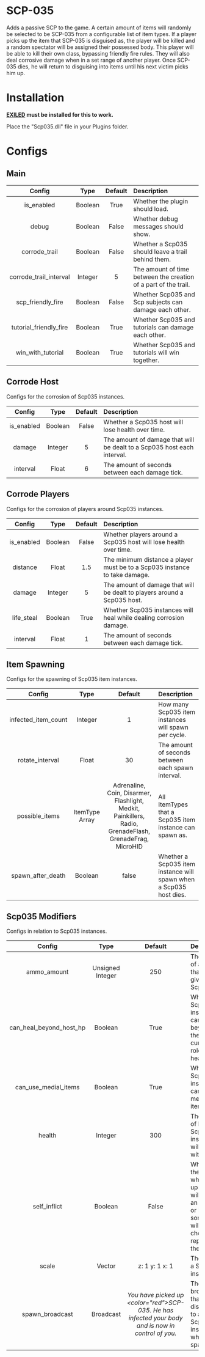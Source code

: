 # SCP-035

Adds a passive SCP to the game. A certain amount of items will randomly be selected to be SCP-035 from a configurable list of item types. If a player picks up the item that SCP-035 is disguised as, the player will be killed and a random spectator will be assigned their possessed body. This player will be able to kill their own class, bypassing friendly fire rules. They will also deal corrosive damage when in a set range of another player. Once SCP-035 dies, he will return to disguising into items until his next victim picks him up.

# Installation

**[EXILED](https://github.com/galaxy119/EXILED) must be installed for this to work.**

Place the "Scp035.dll" file in your Plugins folder.

# Configs
## Main
| Config        | Type | Default | Description
| :-------------: | :---------: | :---------: | :------ |
| is_enabled | Boolean | True | Whether the plugin should load. |
| debug | Boolean | False | Whether debug messages should show. |
| corrode_trail | Boolean | False | Whether a Scp035 should leave a trail behind them. |
| corrode_trail_interval | Integer | 5 | The amount of time between the creation of a part of the trail. |
| scp_friendly_fire | Boolean | False | Whether Scp035 and Scp subjects can damage each other. |
| tutorial_friendly_fire | Boolean | True | Whether Scp035 and tutorials can damage each other. |
| win_with_tutorial | Boolean | True | Whether Scp035 and tutorials will win together. |

## Corrode Host
Configs for the corrosion of Scp035 instances.

| Config        | Type | Default | Description
| :-------------: | :---------: | :---------: | :------ |
| is_enabled | Boolean | False | Whether a Scp035 host will lose health over time. |
| damage | Integer | 5 | The amount of damage that will be dealt to a Scp035 host each interval. |
| interval | Float | 6 | The amount of seconds between each damage tick. |

## Corrode Players
Configs for the corrosion of players around Scp035 instances.

| Config        | Type | Default | Description
| :-------------: | :---------: | :---------: | :------ |
| is_enabled | Boolean | False | Whether players around a Scp035 host will lose health over time. |
| distance | Float | 1.5 | The minimum distance a player must be to a Scp035 instance to take damage. |
| damage | Integer | 5 | The amount of damage that will be dealt to players around a Scp035 host. |
| life_steal | Boolean | True | Whether Scp035 instances will heal while dealing corrosion damage. |
| interval | Float | 1 | The amount of seconds between each damage tick. |

## Item Spawning
Configs for the spawning of Scp035 item instances.

| Config        | Type | Default | Description
| :-------------: | :---------: | :---------: | :------ |
| infected_item_count | Integer | 1 | How many Scp035 item instances will spawn per cycle. |
| rotate_interval | Float | 30 | The amount of seconds between each spawn interval. |
| possible_items | ItemType Array | Adrenaline, Coin, Disarmer, Flashlight, Medkit, Painkillers, Radio, GrenadeFlash, GrenadeFrag, MicroHID | All ItemTypes that a Scp035 item instance can spawn as. |
| spawn_after_death | Boolean | false | Whether a Scp035 item instance will spawn when a Scp035 host dies. |

## Scp035 Modifiers
Configs in relation to Scp035 instances.

| Config        | Type | Default | Description
| :-------------: | :---------: | :---------: | :------ |
| ammo_amount | Unsigned Integer | 250 | The amount of ammo that is given to Scp035. |
| can_heal_beyond_host_hp | Boolean | True | Whether a Scp035 instance can heal beyond their current roles max health. |
| can_use_medial_items | Boolean | True | Whether a Scp035 instance can use medical items. |
| health | Integer | 300 | The amount of health a Scp035 instance will spawn with. |
| self_inflict | Boolean | False | Whether the user who picks up an item will become an instance or if someone will be chosen to replace them. |
| scale | Vector | z: 1 y: 1 x: 1 | The size of a Scp035 instance. |
| spawn_broadcast | Broadcast | <i>You have picked up <color=\"red\">SCP-035.</color> He has infected your body and is now in control of you.</i> | The broadcast that will be displayed to an Scp035 instance when they spawn. |
